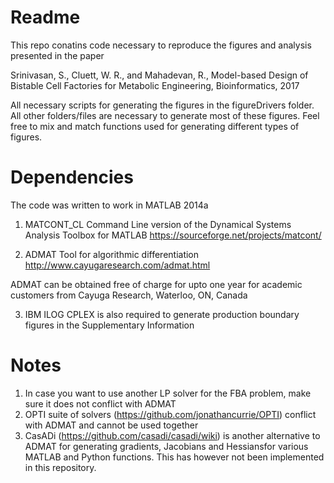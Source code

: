 # Readme
This repo conatins code necessary to reproduce the figures and analysis presented in the paper

Srinivasan, S., Cluett, W. R., and Mahadevan, R., Model-based Design of Bistable Cell Factories for Metabolic Engineering, Bioinformatics, 2017

All necessary scripts for generating the figures in the figureDrivers folder.
All other folders/files are necessary to generate most of these figures.
Feel free to mix and match functions used for generating different types of figures.

# Dependencies
The code was written to work in MATLAB 2014a

1. MATCONT_CL Command Line version of the Dynamical Systems Analysis Toolbox for MATLAB 
https://sourceforge.net/projects/matcont/

2. ADMAT Tool for algorithmic differentiation
http://www.cayugaresearch.com/admat.html

ADMAT can be obtained free of charge for upto one year for academic customers from Cayuga Research, Waterloo, ON, Canada

3. IBM ILOG CPLEX is also required to generate production boundary figures in the Supplementary Information

# Notes 
1. In case you want to use another LP solver for the FBA problem, make sure it does not conflict with ADMAT
2. OPTI suite of solvers (https://github.com/jonathancurrie/OPTI) conflict with ADMAT and cannot be used together
3. CasADi (https://github.com/casadi/casadi/wiki) is another alternative to ADMAT for generating gradients, Jacobians and Hessiansfor various MATLAB and Python functions. This has however not been implemented in this repository.
